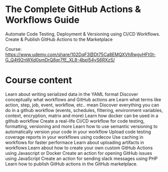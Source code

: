 # The Complete GitHub Actions & Workflows Guide
Automate Code Testing, Deployment & Versioning using CI/CD Workflows. Create & Publish GitHub Actions to the Marketplace



Course: https://www.udemy.com/share/102DqF3@Dt75Ca8EMQXVhRwgyHFt0t-G_Q4t92nWXd0smDrQ8qr7fE_XL8-4bpl54yS6RXzS/


# Course content

Learn about writing serialized data in the YAML format
Discover conceptually what workflows and GitHub actions are
Learn what terms like action, step, job, event, workflow, etc.. mean
Discover everything you can do in a github workflow (events, schedules, filtering, environment variables, context, encryption, matrix and more)
Learn how docker can be used in a github workflow
Create a real-life CI/CD workflow for code testing, formatting, versioning and more
Learn how to use semantic versioning to automatically version your code in your workflow
Upload code testing coverage reports in your workflows using codecov
Use caching in workflows for faster performace
Learn about uploading artifacts in workflows
Learn about how to create your own custom GitHub Actions using Javascript or Docker
Create an action for opening GitHub issues using JavaScript
Create an action for sending slack messages using PHP
Learn how to publish GitHub actions in the GitHub marketplace.
